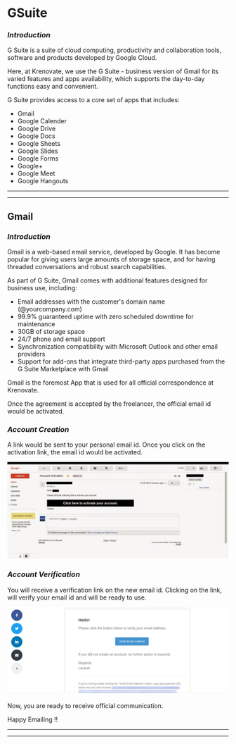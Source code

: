 # **GSuite**

### **_Introduction_**

G Suite is a suite of cloud computing, productivity and collaboration tools, software and products developed by Google Cloud.

Here, at Krenovate, we use the G Suite - business version of Gmail for its varied features and apps availability, which supports the day-to-day functions easy and convenient.

G Suite provides access to a core set of apps that includes:

*   Gmail
*   Google Calender
*   Google Drive
*   Google Docs
*   Google Sheets
*   Google Slides
*   Google Forms
*   Google+
*   Google Meet
*   Google Hangouts
  
______
______


## **Gmail**

### **_Introduction_**

Gmail is a web-based email service, developed by Google. It has become popular for giving users large amounts of storage space, and for having threaded conversations and robust search capabilities.

As part of G Suite, Gmail comes with additional features designed for business use, including:

*   Email addresses with the customer's domain name (@yourcompany.com)
*   99.9% guaranteed uptime with zero scheduled downtime for maintenance
*   30GB of storage space
*   24/7 phone and email support
*   Synchronization compatibility with Microsoft Outlook and other email providers
*   Support for add-ons that integrate third-party apps purchased from the G Suite Marketplace with Gmail

Gmail is the foremost App that is used for all official correspondence at Krenovate. 

Once the agreement is accepted by the freelancer, the official email id would be activated. 

### **_Account Creation_**
A link would be sent to your personal email id. 
Once you click on the activation link, the email id would be activated.

![Gmail Activate](../images/Initial-images/Gsuite/GmailActivate.jpg)


### **_Account Verification_**

You will receive a verification link on the new email id. 
Clicking on the link, will verify your email id and will be ready to use.

![Gmail Verify](../images/Initial-images/Gsuite/GmailVerify.jpg)

Now, you are ready to receive official communication.

Happy Emailing !!

_____
_____


